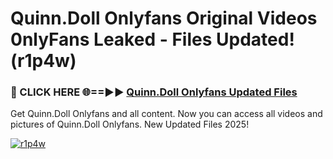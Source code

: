 # Quinn.Doll Onlyfans Original Videos 0nlyFans Leaked - Files Updated! (r1p4w)

<h3>🔴 CLICK HERE 🌐==►► <a href="https://tinyurl.com/ehrbuxhb" rel="nofollow">Quinn.Doll Onlyfans Updated Files</a></h3>

Get Quinn.Doll Onlyfans and all content. Now you can access all videos and pictures of Quinn.Doll Onlyfans. New Updated Files 2025!

[![r1p4w](https://i.imgur.com/lVYEuWS.gif)](https://tinyurl.com/ehrbuxhb)
